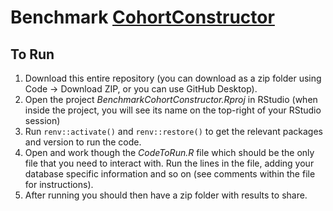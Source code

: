 # Benchmark [CohortConstructor](https://github.com/OHDSI/CohortConstructor/tree/main)

## To Run
1) Download this entire repository (you can download as a zip folder using Code -> Download ZIP, or you can use GitHub Desktop). 
2) Open the project <i>BenchmarkCohortConstructor.Rproj</i> in RStudio (when inside the project, you will see its name on the top-right of your RStudio session)
3) Run `renv::activate()` and `renv::restore()` to get the relevant packages and version to run the code.
4) Open and work though the <i>CodeToRun.R</i> file which should be the only file that you need to interact with. Run the lines in the file, adding your database specific information and so on (see comments within the file for instructions). 
5) After running you should then have a zip folder with results to share.
